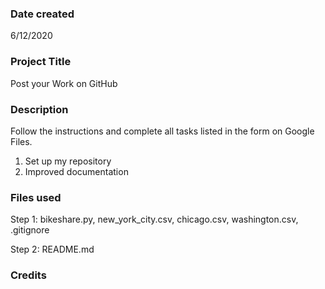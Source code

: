 ### Date created
6/12/2020

### Project Title
Post your Work on GitHub

### Description
Follow the instructions and complete all tasks listed in the form on Google Files.

1. Set up my repository
2. Improved documentation

### Files used
Step 1: bikeshare.py, new_york_city.csv, chicago.csv, washington.csv, .gitignore

Step 2: README.md
### Credits


